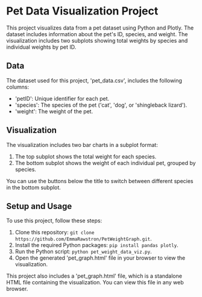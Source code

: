 # Pet Data Visualization Project

This project visualizes data from a pet dataset using Python and Plotly. The dataset includes information about the pet's ID, species, and weight. The visualization includes two subplots showing total weights by species and individual weights by pet ID.

## Data

The dataset used for this project, 'pet_data.csv', includes the following columns:

- 'petID': Unique identifier for each pet.
- 'species': The species of the pet ('cat', 'dog', or 'shingleback lizard').
- 'weight': The weight of the pet.

## Visualization

The visualization includes two bar charts in a subplot format:

1. The top subplot shows the total weight for each species.
2. The bottom subplot shows the weight of each individual pet, grouped by species.

You can use the buttons below the title to switch between different species in the bottom subplot.

## Setup and Usage

To use this project, follow these steps:

1. Clone this repository: `git clone https://github.com/EmmaRawstron/PetWeightGraph.git`.
2. Install the required Python packages: `pip install pandas plotly`.
3. Run the Python script: `python pet_weight_data_viz.py`.
4. Open the generated 'pet_graph.html' file in your browser to view the visualization.

This project also includes a 'pet_graph.html' file, which is a standalone HTML file containing the visualization. You can view this file in any web browser.
